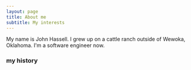 ```yaml
---
layout: page
title: About me
subtitle: My interests
---
```


My name is John Hassell. I grew up on a cattle ranch outside of Wewoka, Oklahoma. I'm a software engineer now.

### my history

